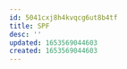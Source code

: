 ```yaml
---
id: 5041cxj8h4kvqcg6ut8b4tf
title: SPF
desc: ''
updated: 1653569044603
created: 1653569044603
---
```



